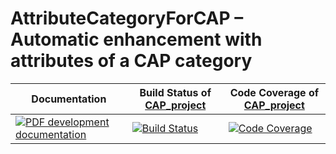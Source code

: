 <!-- BEGIN HEADER -->
# AttributeCategoryForCAP – Automatic enhancement with attributes of a CAP category

| Documentation | Build Status of [CAP_project](/../../) | Code Coverage of [CAP_project](/../../) |
| ------------- | ------------ | ------------- |
| [![PDF development documentation][docs-img]][docs-url] | [![Build Status][tests-img]][tests-url] | [![Code Coverage][codecov-img]][codecov-url] |

<!-- END HEADER -->
<!-- BEGIN FOOTER -->
[docs-img]: https://img.shields.io/badge/PDF-dev-blue.svg
[docs-url]: /../../raw/doc/AttributeCategoryForCAP.pdf

[tests-img]: https://github.com/homalg-project/CAP_project/workflows/Tests/badge.svg?branch=master
[tests-url]: https://github.com/homalg-project/CAP_project/actions?query=workflow%3ATests+branch%3Amaster

[codecov-img]: https://codecov.io/gh/homalg-project/CAP_project/branch/master/graph/badge.svg
[codecov-url]: https://codecov.io/gh/homalg-project/CAP_project
<!-- END FOOTER -->
